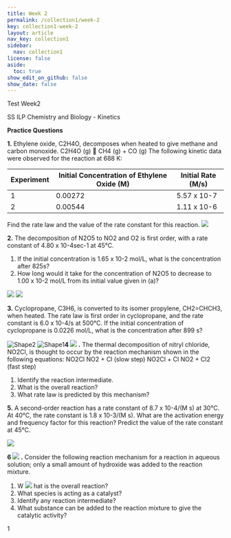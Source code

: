 ```yaml
---
title: Week 2
permalink: /collection1/week-2
key: collection1-week-2
layout: article
nav_key: collection1
sidebar:
  nav: collection1
license: false
aside:
  toc: true
show_edit_on_github: false
show_date: false
---
```


Test Week2


SS ILP Chemistry and Biology - Kinetics

**Practice Questions**

**1.** Ethylene oxide, C2H4O, decomposes when heated to give methane and carbon monoxide.
 C2H4O (g)  CH4 (g) + CO (g)
 The following kinetic data were observed for the reaction at 688 K:

| **Experiment** | **Initial Concentration of Ethylene Oxide (M)** | **Initial Rate (M/s)** |
| --- | --- | --- |
| 1 | 0.00272 | 5.57 x 10-7 |
| 2 | 0.00544 | 1.11 x 10-6 |

Find the rate law and the value of the rate constant for this reaction.
 ![](/10023/assets/images/week2/2.jpg)

**2.** The decomposition of N2O5 to NO2 and O2 is first order, with a rate constant of 4.80 x 10-4sec-1 at 45°C.

1. If the initial concentration is 1.65 x 10-2 mol/L, what is the concentration after 825s?
2. How long would it take for the concentration of N2O5 to decrease to 1.00 x 10-2 mol/L from its initial value given in (a)?

![](RackMultipart20220712-1-dyq3i4_html_482a7d3653f6594e.gif) ![](RackMultipart20220712-1-dyq3i4_html_869b32f5f1d3944e.gif)

**3.** Cyclopropane, C3H6, is converted to its isomer propylene, CH2=CHCH3, when heated. The rate law is first order in cyclopropane, and the rate constant is 6.0 x 10-4/s at 500°C. If the initial concentration of cyclopropane is 0.0226 mol/L, what is the concentration after 899 s?

![Shape2](RackMultipart20220712-1-dyq3i4_html_e52e02c97bd85bea.gif) ![Shape1](RackMultipart20220712-1-dyq3i4_html_7e41861e5fc1449a.gif)**4 ![](RackMultipart20220712-1-dyq3i4_html_8dae53bb2eb4860.gif) .** The thermal decomposition of nitryl chloride, NO2Cl, is thought to occur by the reaction mechanism shown in the following equations:
 NO2Cl NO2 + Cl (slow step)
NO2Cl + Cl NO2 + Cl2 (fast step)

1. Identify the reaction intermediate.
2. What is the overall reaction?
3. What rate law is predicted by this mechanism?

**5.** A second-order reaction has a rate constant of 8.7 x 10-4/(M s) at 30°C. At 40°C, the rate constant is 1.8 x 10-3/(M s). What are the activation energy and frequency factor for this reaction? Predict the value of the rate constant at 45°C.

![](RackMultipart20220712-1-dyq3i4_html_dbb84b2af0444803.gif)

**6 ![](RackMultipart20220712-1-dyq3i4_html_4bd618c5b62edc5b.png) .** Consider the following reaction mechanism for a reaction in aqueous solution; only a small amount of hydroxide was added to the reaction mixture.

1. W ![](RackMultipart20220712-1-dyq3i4_html_fc888c35fd5fe8d9.gif) hat is the overall reaction?
2. What species is acting as a catalyst?
3. Identify any reaction intermediate?
4. What substance can be added to the reaction mixture to give the catalytic activity?

1
